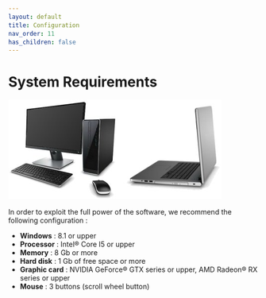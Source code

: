 ```yaml
---
layout: default
title: Configuration
nav_order: 11
has_children: false
---
```


# System Requirements

![Image](Images/Configuration.jpg)

In order to exploit the full power of the software, we recommend the following configuration :

- **Windows** : 8.1 or upper
- **Processor** : Intel® Core I5 or upper
- **Memory** : 8 Gb or more
- **Hard disk** : 1 Gb of free space or more
- **Graphic card** : NVIDIA GeForce® GTX series or upper, AMD Radeon® RX series or upper
- **Mouse** : 3 buttons (scroll wheel button)
